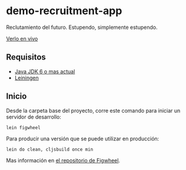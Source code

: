 # demo-recruitment-app

Reclutamiento del futuro. Estupendo, simplemente estupendo.

[Verlo en vivo](https://fir-recruitment-app.firebaseapp.com)

## Requisitos

- [Java JDK 6 o mas actual](http://www.oracle.com/technetwork/java/javase/downloads/index.html)
- [Leiningen](https://leiningen.org/#install)

## Inicio

Desde la carpeta base del proyecto, corre este comando para iniciar un servidor de desarrollo:

    lein figwheel

Para producir una versión que se puede utilizar en producción:

    lein do clean, cljsbuild once min

Mas información en [el repositorio de Figwheel](https://github.com/bhauman/lein-figwheel).
